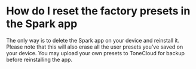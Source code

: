 # How do I reset the factory presets in the Spark app
The only way is to delete the Spark app on your device and reinstall it. Please note that this will also erase all the user presets you’ve saved on your device. You may upload your own presets to ToneCloud for backup before reinstalling the app.